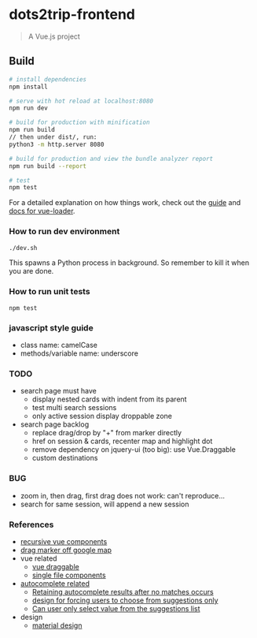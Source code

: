 # dots2trip-frontend

> A Vue.js project

## Build

``` bash
# install dependencies
npm install

# serve with hot reload at localhost:8080
npm run dev

# build for production with minification
npm run build
// then under dist/, run: 
python3 -m http.server 8080

# build for production and view the bundle analyzer report
npm run build --report

# test
npm test
```

For a detailed explanation on how things work, check out the [guide](http://vuejs-templates.github.io/webpack/) and [docs for vue-loader](http://vuejs.github.io/vue-loader).

### How to run dev environment

```bash
./dev.sh
```

This spawns a Python process in background. So remember to kill it when you are done. 

### How to run unit tests

`npm test`

### javascript style guide
- class name: camelCase
- methods/variable name: underscore

### TODO
- search page must have
    - display nested cards with indent from its parent
    - test multi search sessions
    - only active session display droppable zone
- search page backlog
    - replace drag/drop by "+" from marker directly
    - href on session & cards, recenter map and highlight dot
    - remove dependency on jquery-ui (too big): use Vue.Draggable
    - custom destinations

### BUG
- zoom in, then drag, first drag does not work: can't reproduce...
- search for same session, will append a new session


### References
- [recursive vue components](https://vuejsdevelopers.com/2017/10/23/vue-js-tree-menu-recursive-components/)
- [drag marker off google map](http://jsfiddle.net/H4Rp2/38/)
- vue related
    - [vue draggable](https://github.com/SortableJS/Vue.Draggable)
    - [single file components](https://vuejs.org/v2/guide/single-file-components.html)
- [autocomplete related](https://github.com/devbridge/jQuery-Autocomplete)
    - [Retaining autocomplete results after no matches occurs](https://github.com/devbridge/jQuery-Autocomplete/issues/553)
    - [design for forcing users to choose from suggestions only](https://ux.stackexchange.com/questions/20413/how-to-force-a-user-to-choose-from-suggestions-by-typing)
    - [Can user only select value from the suggestions list](https://github.com/devbridge/jQuery-Autocomplete/issues/446)
- design
    - [material design](https://material.io/)
